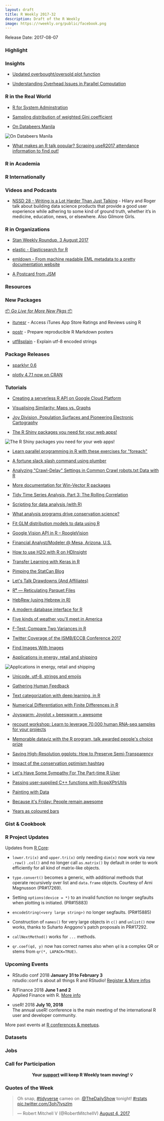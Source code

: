 ```yaml
---
layout: draft
title: R Weekly 2017-32
description: Draft of the R Weekly
image: https://rweekly.org/public/facebook.png
---
```


Release Date: 2017-08-07

###  Highlight



### Insights

+ [Updated overbought/oversold plot function](http://dirk.eddelbuettel.com/blog/2017/07/29#updated_overbought_oversold_plot)

+ [Understanding Overhead Issues in Parallel Computation](https://matloff.wordpress.com/2017/07/29/understanding-overhead-issues-in-parallel-computation/)


###  R in the Real World


+ [R for System Adminstration](http://dirk.eddelbuettel.com/blog/2017/08/03#r_for_system_administration)

+ [Sampling distribution of weighted Gini coefficient](http://ellisp.github.io/blog/2017/08/05/weighted-gini)

+ [On Databeers Manila](http://www.tjpalanca.com/2017/07/databeers-mnl.html)

![On Databeers Manila](https://raw.githubusercontent.com/rweekly/image/master/2017-6/20170731-reactions-vs-articles-opt.gif)

+ [What makes an R talk popular? Scraping useR2017 attendance information to find out!](http://deanattali.com/blog/user2017/)


###  R in Academia



###  R Internationally





###  Videos and Podcasts


+ [NSSD 28 - Writing is a Lot Harder Than Just Talking](http://nssdeviations.com/28-writing-is-a-lot-harder-than-just-talking) - Hilary and Roger talk about building data science products that provide a good user experience while adhering to some kind of ground truth, whether it’s in medicine, education, news, or elsewhere. Also Gilmore Girls.



###  R in Organizations

+ [Stan Weekly Roundup, 3 August 2017](http://andrewgelman.com/2017/08/04/stan-weekly-update-3-august-2017/)

+ [elastic - Elasticsearch for R](http://ropensci.org/blog/technotes/2017/08/02/elasticsearch-client)

+ [emldown - From machine readable EML metadata to a pretty documentation website](http://ropensci.org/blog/blog/2017/08/01/emldown)

+ [A Postcard from JSM](https://rviews.rstudio.com/2017/08/02/a-postcard-from-jsm/)

###  Resources




###  New Packages

<p class="added-hostname"><a href="https://rweekly.org/live" target="_blank" class="externalLink">📦 <i>Go Live for More New Pkgs</i> 📦</a></p>

+ [itunesr](https://cran.r-project.org/web/packages/itunesr/index.html) - Access iTunes App Store Ratings and Reviews using R

+ [postr](https://github.com/odeleongt/postr) - Prepare reproducible R Markdown posters

+ [utf8splain](https://github.com/ThinkRstat/utf8splain) - Explain utf-8 encoded strings


### Package Releases

+ [sparklyr 0.6](https://blog.rstudio.com/2017/07/31/sparklyr-0-6/)

+ [plotly 4.7.1 now on CRAN](http://moderndata.plot.ly/plotly-4-7-1-now-on-cran/)

###  Tutorials

+ [Creating a serverless R API on Google Cloud Platform](https://github.com/MarkEdmondson1234/serverless-R-API-appengine)

+ [Visualising Similarity: Maps vs. Graphs](http://www.exactness.net/post/163519386590)

+ [Joy Division, Population Surfaces and Pioneering Electronic Cartography](http://spatial.ly/2017/07/joy-division-population-surfaces-and-pioneering-electronic-cartography/)

+ [The R Shiny packages you need for your web apps!](http://enhancedatascience.com/2017/07/10/the-packages-you-need-for-your-r-shiny-application/)

![The R Shiny packages you need for your web apps!](https://i2.wp.com/enhancedatascience.com/wp-content/uploads/2017/07/formattable.png?w=975)

+ [Learn parallel programming in R with these exercises for "foreach"](http://blog.revolutionanalytics.com/2017/07/foreach-exercises.html)

+ [A fortune slack slash command using plumber](https://romain.rbind.io/blog/2017/07/29/a-fortune-slack-slash-command-using-plumber/)

+ [Analyzing "Crawl-Delay" Settings in Common Crawl robots.txt Data with R](https://rud.is/b/2017/07/28/analyzing-wait-delay-settings-in-common-crawl-robots-txt-data-with-r/)

+ [More documentation for Win-Vector R packages](http://www.win-vector.com/blog/2017/07/more-documentation-for-win-vector-r-packages/)

+ [Tidy Time Series Analysis, Part 3: The Rolling Correlation](http://www.business-science.io/timeseries-analysis/2017/07/30/tidy-timeseries-analysis-pt-3.html)

+ [Scripting for data analysis (with R)](https://martinsbioblogg.wordpress.com/2017/07/30/scripting-for-data-analysis-with-r/)

+ [What analysis programs drive conservation science?](http://www.seascapemodels.org/rstats/2017/08/01/analysis-programs-driving-conservation.html)

+ [Fit GLM distribution models to data using R](https://www.r-users.com/jobs/fit-glm-distribution-models-to-data-using-r/)

+ [Google Vision API in R – RoogleVision](https://www.stoltzmaniac.com/google-vision-api-in-r-rooglevision/)

+ [Financial Analyst/Modeler @ Mesa, Arizona, U.S.](https://www.r-users.com/jobs/financial-analystmodeler-mesa-arizona-u-s/)

+ [How to use H2O with R on HDInsight ](http://blog.revolutionanalytics.com/2017/07/h2o-hdinsight.html)

+ [Transfer Learning with Keras in R](http://flovv.github.io/Logo_detection_transfer_learning/)

+ [Pimping the StatCan Blog](https://www.mytinyshinys.com/2017/08/01/statcan)

+ [Let's Talk Drawdowns (And Affiliates)](https://quantstrattrader.wordpress.com/2017/08/01/lets-talk-drawdowns-and-affiliates/)

+ [R⁶ — Reticulating Parquet Files](https://rud.is/b/2017/08/01/r%e2%81%b6-reticulating-parquet-files/)

+ [HebRew (using Hebrew in R)](http://r-posts.com/hebrew-using-hebrew-in-r/)

+ [A modern database interface for R](http://blog.revolutionanalytics.com/2017/08/a-modern-database-interface-for-r.html)

+ [Five kinds of weather you'll meet in America](http://www.decisionsciencenews.com/2017/08/01/five-kinds-weather-youll-meet-america/)

+ [F-Test: Compare Two Variances in R](http://www.sthda.com/english/wiki/f-test-compare-two-variances-in-r)

+ [Twitter Coverage of the ISMB/ECCB Conference 2017](https://nsaunders.wordpress.com/2017/08/02/twitter-coverage-of-the-ismbeccb-conference-2017/)

+ [Find Images With Images](https://blogs.technet.microsoft.com/machinelearning/2017/07/31/find-images-with-images/)

+ [Applications in energy, retail and shipping](http://blog.revolutionanalytics.com/2017/08/gallery-solutions.html)

![Applications in energy, retail and shipping](https://revolution-computing.typepad.com/.a/6a010534b1db25970b01bb09b52745970d-pi)

+ [Unicode, utf-8, strings and emojis](https://romain.rbind.io/blog/2017/08/03/unicode-utf-8-strings-and-emojis/)

+ [Gathering Human Feedback](https://blog.openai.com/gathering_human_feedback/)

+ [Text categorization with deep learning, in R](http://blog.revolutionanalytics.com/2017/08/text-categorization-deep-learning.html)

+ [Numerical Differentiation with Finite Differences in R](http://www.aaronschlegel.com/numerical-differentiation-finite-differences-r/)

+ [Joyswarm: Joyplot + beeswarm = awesome](http://lenkiefer.github.io/2017/08/03/joyswarm)

+ [recount workshop: Learn to leverage 70,000 human RNA-seq samples for your projects](http://lcolladotor.github.io/talk/bioc2017/)

+ [Memorable dataviz with the R program, talk awarded people's choice prize](http://www.seascapemodels.org/rstats/2017/07/30/peoples-choice-dataviz.html)

+ [Saving High-Resolution ggplots: How to Preserve Semi-Transparency](http://www.sthda.com/english/wiki/saving-high-resolution-ggplots-how-to-preserve-semi-transparency)

+ [Impact of the conservation optimism hashtag](http://www.seascapemodels.org/rstats/2017/08/04/conservationoptimism.html)

+ [Let's Have Some Sympathy For The Part-time R User](http://www.win-vector.com/blog/2017/08/lets-have-some-sympathy-for-the-part-time-r-user/)

+ [Passing user-supplied C++ functions with RcppXPtrUtils](http://gallery.rcpp.org//articles/passing-cpp-function-pointers-rcppxptrutils/)

+ [Painting with Data](http://blog.revolutionanalytics.com/2017/08/kandinsky.html)

+ [Because it's Friday: People remain awesome](http://blog.revolutionanalytics.com/2017/08/because-its-friday-people-remain-awesome.html)

+ [Years as coloured bars](https://nsaunders.wordpress.com/2017/08/05/years-as-coloured-bars/)

### Gist & Cookbook




<!--<div class="post-more-begin"></div><div class="post-more-end"></div>-->


###  R Project Updates

Updates from [R Core](http://developer.r-project.org/blosxom.cgi/R-devel/NEWS):

+ `lower.tri(x)` and `upper.tri(x)` only needing `dim(x)` now work via new `.row()` `.col()` and no longer call `as.matrix()` by default in order to work efficiently for all kind of matrix-like objects.

+ `type.convert()` becomes a generic, with additional methods that operate recursively over list and `data.frame` objects. Courtesy of Arni Magnusson (PR#17269).

+ Setting `options(device = *)` to an invalid function no longer segfaults when plotting is initiated. (PR#15883)

+ `encodeString(<very large string>)` no longer segfaults. (PR#15885)

+ Construction of `names()` for very large objects in `c()` and `unlist()` now works, thanks to Suharto Anggono's patch proposals in PR#17292.

+  `callNextMethod()` works for `...` methods. 

+ `qr.coef(qd, y)` now has correct names also when `qd` is a complex QR or stems from `qr(*, LAPACK=TRUE)`.

###  Upcoming Events

+ RStudio conf 2018 **January 31 to February 3** <br />
rstudio::conf is about all things R and RStudio! [Register & More infos](https://www.rstudio.com/conference/)

+ R/Finance 2018 **June 1 and 2** <br />
Applied Finance with R. [More info](http://www.rinfinance.com)

+ useR! 2018 **July 10, 2018** <br />
The annual useR! conference is the main meeting of the international R user and developer community.

More past events at [R conferences & meetups](https://conf.rweekly.org).

### Datasets



### Jobs




###  Call for Participation




<p class="hide-support added-hostname support-rweekly" style="text-align: center;font-weight: bold;">Your <a class="non-visited externalLink" href="https://www.patreon.com/rweekly" onclick="pas(this)">support</a> will keep R Weekly team moving! 💡</p>


###  Quotes of the Week

<blockquote class="twitter-tweet" data-lang="en"><p lang="en" dir="ltr">Oh snap, <a href="https://twitter.com/hashtag/tidyverse?src=hash">#tidyverse</a> cameo on .<a href="https://twitter.com/TheDailyShow">@TheDailyShow</a> tonight! <a href="https://twitter.com/hashtag/rstats?src=hash">#rstats</a> <a href="https://t.co/3oh7IvszIm">pic.twitter.com/3oh7IvszIm</a></p>&mdash; Robert Mitchell V (@RobertMitchellV) <a href="https://twitter.com/RobertMitchellV/status/893342202536972289">August 4, 2017</a></blockquote>
